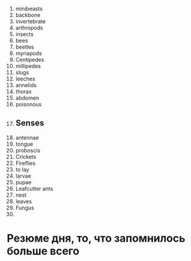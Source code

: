 

1. minibeasts
2. backbone
3. invertebrate
4. arthropods
5. insects
6. bees
7. beetles
8. myriapods
9. Centipedes
10. millipedes
11. slugs
12. leeches
13. annelids
14. thorax
15. abdomen
16. poisonous
17. ## Senses
18. antennae
19. tongue
20. proboscis
21. Crickets
22. Fireflies
23. to lay
24. larvae
25. pupae
26. Leafcutter ants
27. nest
28. leaves
29. Fungus
30. 








# Резюме дня, то, что запомнилось больше всего
